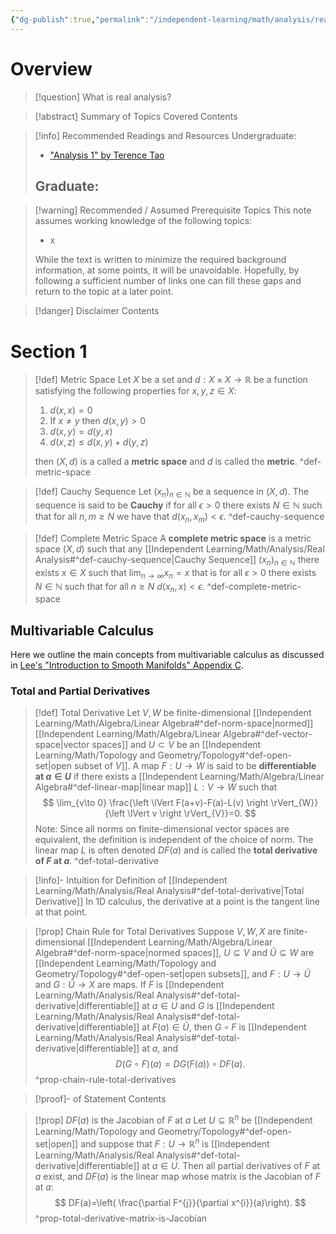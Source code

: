 ```yaml
---
{"dg-publish":true,"permalink":"/independent-learning/math/analysis/real-analysis/","created":"2025-01-10T20:42:58.644-07:00","updated":"2025-03-14T20:49:05.167-06:00"}
---
```


# Overview
>[!question] What is real analysis?

> [!abstract] Summary of Topics Covered
> Contents

> [!info] Recommended Readings and Resources
> Undergraduate:
> - ["Analysis 1" by Terence Tao](https://link.springer.com/book/10.1007/978-981-19-7261-4)
>   
> Graduate:
> - 

> [!warning] Recommended / Assumed Prerequisite Topics
> This note assumes working knowledge of the following topics:
> - x
>
> While the text is written to minimize the required background information, at some points, it will be unavoidable. Hopefully, by following a sufficient number of links one can fill these gaps and return to the topic at a later point.

> [!danger] Disclaimer
> Contents

# Section 1
>[!def] Metric Space
>Let $X$ be a set and $d:X\times X\rightarrow \mathbb{R}$ be a function satisfying the following properties for $x,y,z\in X$:
>1. $d(x,x)=0$
>2. If $x\neq y$ then $d(x,y)>0$
>3. $d(x,y)=d(y,x)$
>4. $d(x,z) \le d(x,y)+d(y,z)$
>
>then $(X,d)$ is a called a **metric space** and $d$ is called the **metric**.
>^def-metric-space

>[!def]  Cauchy Sequence
>Let $(x_n)_{n\in \mathbb{N}}$ be a sequence in $(X,d)$. The sequence is said to be **Cauchy** if for all $\epsilon >0$ there exists $N\in \mathbb{N}$ such that for all $n,m\ge N$ we have that $d(x_n,x_m)<\epsilon$.
>^def-cauchy-sequence

>[!def] Complete Metric Space
>A **complete metric space** is a metric space $(X,d)$ such that any [[Independent Learning/Math/Analysis/Real Analysis#^def-cauchy-sequence\|Cauchy Sequence]] $(x_n)_{n\in \mathbb{N}}$ there exists $x\in X$ such that $\lim_{n \rightarrow \infty}x_n=x$ that is for all $\epsilon>0$ there exists $N\in \mathbb{N}$ such that for all $n\ge N$ $d(x_n,x)<\epsilon$.
>^def-complete-metric-space

## Multivariable Calculus
Here we outline the main concepts from multivariable calculus as discussed in [Lee's "Introduction to Smooth Manifolds" Appendix C](https://link.springer.com/book/10.1007/978-0-387-21752-9?page=2).

### Total and Partial Derivatives
> [!def] Total Derivative
> Let $V,W$ be finite-dimensional [[Independent Learning/Math/Algebra/Linear Algebra#^def-norm-space\|normed]] [[Independent Learning/Math/Algebra/Linear Algebra#^def-vector-space\|vector spaces]] and $U\subset V$ be an [[Independent Learning/Math/Topology and Geometry/Topology#^def-open-set\|open subset of $V$]]. A map $F:U\to W$ is said to be **differentiable at $a\in U$** if there exists a [[Independent Learning/Math/Algebra/Linear Algebra#^def-linear-map\|linear map]] $L:V\to W$ such that
> $$
\lim_{v\to 0} \frac{\left \lVert F(a+v)-F(a)-L(v) \right \rVert_{W}}{\left \lVert v \right \rVert_{V}}=0.
>$$
>Note: Since all norms on finite-dimensional vector spaces are equivalent, the definition is independent of the choice of norm. The linear map $L$ is often denoted $DF(a)$ and is called the **total derivative of $F$ at $a$**.
>^def-total-derivative

> [!info]- Intuition for Definition of [[Independent Learning/Math/Analysis/Real Analysis#^def-total-derivative\|Total Derivative]]
> In 1D calculus, the derivative at a point is the tangent line at that point.


> [!prop] Chain Rule for Total Derivatives
> Suppose $V,W,X$ are finite-dimensional [[Independent Learning/Math/Algebra/Linear Algebra#^def-norm-space\|normed spaces]], $U\subseteq V$ and $\tilde{U}\subseteq W$ are [[Independent Learning/Math/Topology and Geometry/Topology#^def-open-set\|open subsets]], and $F:U\to \tilde{U}$ and $G:\tilde{U}\to X$ are maps. If $F$ is [[Independent Learning/Math/Analysis/Real Analysis#^def-total-derivative\|differentiable]] at $a\in U$ and $G$ is [[Independent Learning/Math/Analysis/Real Analysis#^def-total-derivative\|differentiable]] at $F(a)\in \tilde{U}$, then $G\circ F$ is [[Independent Learning/Math/Analysis/Real Analysis#^def-total-derivative\|differentiable]] at $a$, and
> $$
D(G\circ F)(a)=DG(F(a))\circ DF(a).
>$$
>^prop-chain-rule-total-derivatives

> [!proof]- of Statement
> Contents


> [!prop] $DF(a)$ is the Jacobian of $F$ at $a$
> Let $U\subseteq \mathbb{R}^{n}$ be [[Independent Learning/Math/Topology and Geometry/Topology#^def-open-set\|open]] and suppose that $F:U\to \mathbb{R}^{n}$ is [[Independent Learning/Math/Analysis/Real Analysis#^def-total-derivative\|differentiable]] at $a\in U$. Then all partial derivatives of $F$ at $a$ exist, and $DF(a)$ is the linear map whose matrix is the Jacobian of $F$ at $a$:
> $$
DF(a)=\left( \frac{\partial F^{j}}{\partial x^{i}}(a)\right).
>$$
>^prop-total-derivative-matrix-is-Jacobian





